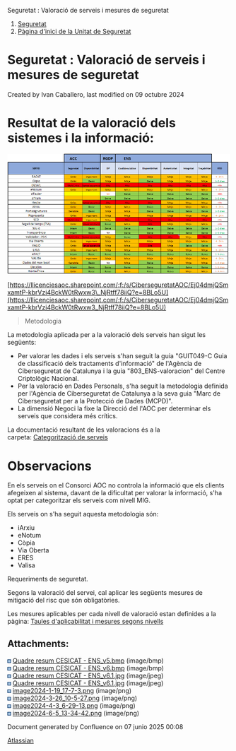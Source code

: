 Seguretat : Valoració de serveis i mesures de seguretat  

1.  [Seguretat](index.md)
2.  [Pàgina d'inici de la Unitat de Seguretat](15368362.md)

Seguretat : Valoració de serveis i mesures de seguretat
=======================================================

Created by Ivan Caballero, last modified on 09 octubre 2024

  

Resultat de la valoració dels sistemes i la informació:
=======================================================

  

![](attachments/41519900/100010612.png)

[https://llicenciesaoc.sharepoint.com/:f:/s/CiberseguretatAOC/Ej04dmjQSmxamtP-kbrVzi4BckW0tRwxw3\_NjRtff78iiQ?e=8BLo5U](https://llicenciesaoc.sharepoint.com/:f:/s/CiberseguretatAOC/Ej04dmjQSmxamtP-kbrVzi4BckW0tRwxw3_NjRtff78iiQ?e=8BLo5U)

> Metodologia

La metodologia aplicada per a la valoració dels serveis han sigut les següents:

*   Per valorar les dades i els serveis s'han seguit la guia "GUIT049-C Guia de classificació dels tractaments d'informació" de l'Agència de Ciberseguretat de Catalunya i la guia "803\_ENS-valoracion" del Centre Criptològic Nacional.
*   Per la valoració en Dades Personals, s'ha seguit la metodologia definida per l'Agència de Ciberseguretat de Catalunya a la seva guia "Marc de Ciberseguretat per a la Protecció de Dades (MCPD)".
*   La dimensió Negoci la fixe la Direcció del l'AOC per determinar els serveis que considera més crítics. 

La documentació resultant de les valoracions és a la carpeta: [Categorització de serveis](https://llicenciesaoc.sharepoint.com/:f:/s/CiberseguretatAOC/Ej04dmjQSmxamtP-kbrVzi4BckW0tRwxw3_NjRtff78iiQ?e=C7BdN1)

Observacions
============

En els serveis on el Consorci AOC no controla la informació que els clients afegeixen al sistema, davant de la dificultat per valorar la informació, s'ha optat per categoritzar els serveis com nivell MIG.

Els serveis on s'ha seguit aquesta metodologia són:

*   iArxiu
*   eNotum
*   Còpia
*   Via Oberta
*   ERES
*   Valisa

  

Requeriments de seguretat.

Segons la valoració del servei, cal aplicar les següents mesures de mitigació del risc que són obligatòries.

Les mesures aplicables per cada nivell de valoració estan definides a la pàgina: [Taules d'aplicabilitat i mesures segons nivells](41519877.md)

  

Attachments:
------------

![](images/icons/bullet_blue.gif) [Quadre resum CESICAT - ENS\_v5.bmp](attachments/41519900/41519914.bmp) (image/bmp)  
![](images/icons/bullet_blue.gif) [Quadre resum CESICAT - ENS\_v6.bmp](attachments/41519900/41519962.bmp) (image/bmp)  
![](images/icons/bullet_blue.gif) [Quadre resum CESICAT - ENS\_v6.1.jpg](attachments/41519900/64981388.jpg) (image/jpeg)  
![](images/icons/bullet_blue.gif) [Quadre resum CESICAT - ENS\_v6.1.jpg](attachments/41519900/41519964.jpg) (image/jpeg)  
![](images/icons/bullet_blue.gif) [image2024-1-19\_17-7-3.png](attachments/41519900/100008935.png) (image/png)  
![](images/icons/bullet_blue.gif) [image2024-3-26\_10-5-27.png](attachments/41519900/100009920.png) (image/png)  
![](images/icons/bullet_blue.gif) [image2024-4-3\_6-29-13.png](attachments/41519900/100009952.png) (image/png)  
![](images/icons/bullet_blue.gif) [image2024-6-5\_13-34-42.png](attachments/41519900/100010612.png) (image/png)  

Document generated by Confluence on 07 junio 2025 00:08

[Atlassian](http://www.atlassian.com/)